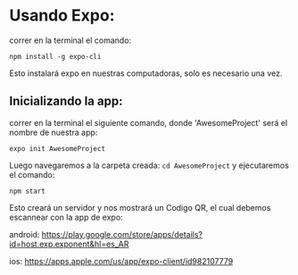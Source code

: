 # Usando Expo:

correr en la terminal el comando:

`npm install -g expo-cli`

Esto instalará expo en nuestras computadoras, solo es necesario una vez.


## Inicializando la app:

correr en la terminal el siguiente comando, donde 'AwesomeProject' será el nombre de nuestra app:

`expo init AwesomeProject` 

Luego navegaremos a la carpeta creada: `cd AwesomeProject` y ejecutaremos el comando:

`npm start`

Esto creará un servidor y nos mostrará un Codigo QR, el cual debemos escannear con la app de expo:

android: https://play.google.com/store/apps/details?id=host.exp.exponent&hl=es_AR

ios: https://apps.apple.com/us/app/expo-client/id982107779